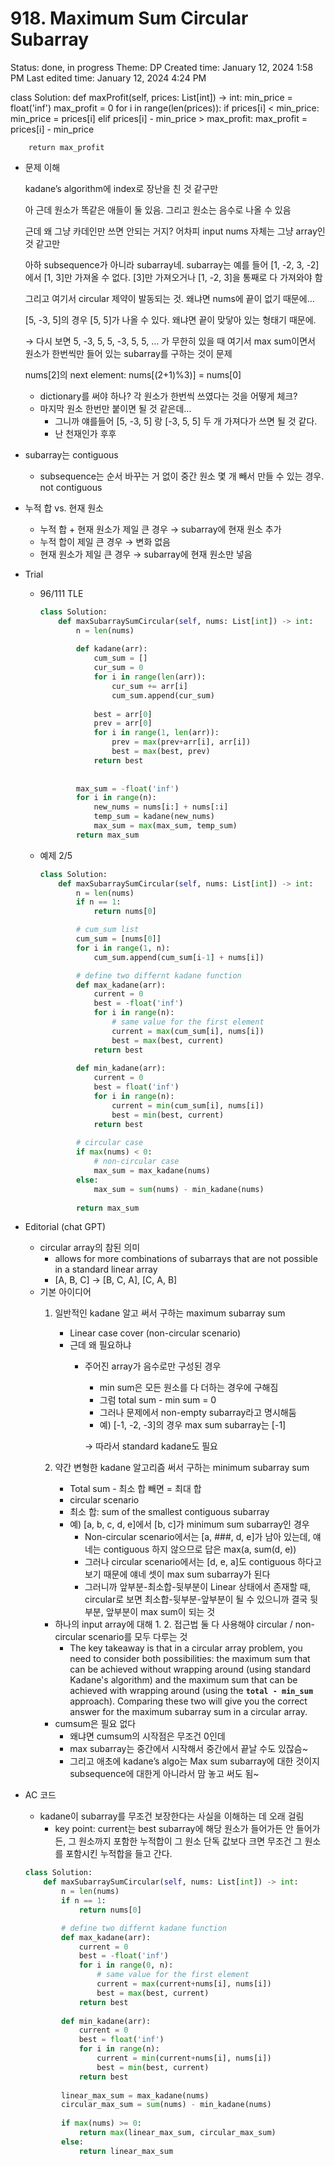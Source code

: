 # 918. Maximum Sum Circular Subarray

Status: done, in progress
Theme: DP
Created time: January 12, 2024 1:58 PM
Last edited time: January 12, 2024 4:24 PM

class Solution:
def maxProfit(self, prices: List[int]) -> int:
min_price = float('inf')
max_profit = 0
for i in range(len(prices)):
if prices[i] < min_price:
min_price = prices[i]
elif prices[i] - min_price > max_profit:
max_profit = prices[i] - min_price

```
    return max_profit

```

- 문제 이해
    
    kadane’s algorithm에 index로 장난을 친 것 같구만 
    
    아 근데 원소가 똑같은 애들이 둘 있음. 그리고 원소는 음수로 나올 수 있음 
    
    근데 왜 그냥 카데인만 쓰면 안되는 거지? 어차피 input nums 자체는 그냥 array인 것 같고만 
    
    아하 subsequence가 아니라 subarray네. subarray는 예를 들어 [1, -2, 3, -2]에서 [1, 3]만 가져올 수 없다. [3]만 가져오거나 [1, -2, 3]을 통째로 다 가져와야 함 
    
    그리고 여기서 circular 제약이 발동되는 것. 왜냐면 nums에 끝이 없기 때문에…
    
    [5, -3, 5]의 경우 [5, 5]가 나올 수 있다. 왜냐면 끝이 맞닿아 있는 형태기 때문에. 
    
    → 다시 보면 5, -3, 5, 5, -3, 5, 5, … 가 무한히 있을 때 여기서 max sum이면서 원소가 한번씩만 들어 있는 subarray를 구하는 것이 문제 
    
    nums[2]의 next element: nums[(2+1)%3)] = nums[0]
    
    - dictionary를 써야 하나? 각 원소가 한번씩 쓰였다는 것을 어떻게 체크?
    - 마지막 원소 한번만 붙이면 될 것 같은데…
        - 그니까 얘를들어 [5, -3, 5] 랑 [-3, 5, 5] 두 개 가져다가 쓰면 될 것 같다.
        - 난 천재인가 후후
- subarray는 contiguous
    - subsequence는 순서 바꾸는 거 없이 중간 원소 몇 개 빼서 만들 수 있는 경우. not contiguous
- 누적 합 vs. 현재 원소
    - 누적 합 + 현재 원소가 제일 큰 경우 → subarray에 현재 원소 추가
    - 누적 합이 제일 큰 경우 → 변화 없음
    - 현재 원소가 제일 큰 경우 → subarray에 현재 원소만 넣음
- Trial
    - 96/111 TLE
        
        ```python
        class Solution:
            def maxSubarraySumCircular(self, nums: List[int]) -> int:
                n = len(nums)
                
                def kadane(arr):
                    cum_sum = []
                    cur_sum = 0
                    for i in range(len(arr)):
                        cur_sum += arr[i]
                        cum_sum.append(cur_sum)
                    
                    best = arr[0]
                    prev = arr[0]
                    for i in range(1, len(arr)):
                        prev = max(prev+arr[i], arr[i])
                        best = max(best, prev)                
                    return best  
                
                
                max_sum = -float('inf')
                for i in range(n):
                    new_nums = nums[i:] + nums[:i]
                    temp_sum = kadane(new_nums)
                    max_sum = max(max_sum, temp_sum)
                return max_sum
        ```
        
    - 예제 2/5
        
        ```python
        class Solution:
            def maxSubarraySumCircular(self, nums: List[int]) -> int:
                n = len(nums)
                if n == 1:
                    return nums[0]
        
                # cum_sum list 
                cum_sum = [nums[0]]
                for i in range(1, n):
                    cum_sum.append(cum_sum[i-1] + nums[i])
        
                # define two differnt kadane function
                def max_kadane(arr):
                    current = 0
                    best = -float('inf')
                    for i in range(n):
                        # same value for the first element
                        current = max(cum_sum[i], nums[i])
                        best = max(best, current)
                    return best 
                
                def min_kadane(arr):
                    current = 0
                    best = float('inf')
                    for i in range(n):
                        current = min(cum_sum[i], nums[i])
                        best = min(best, current)
                    return best 
                
                # circular case 
                if max(nums) < 0:
                    # non-circular case
                    max_sum = max_kadane(nums)
                else:
                    max_sum = sum(nums) - min_kadane(nums)
                
                return max_sum
        ```
        
    
- Editorial (chat GPT)
    - circular array의 참된 의미
        - allows for more combinations of subarrays that are not possible in a standard linear array
        - [A, B, C] → [B, C, A], [C, A, B]
    - 기본 아이디어
        1. 일반적인 kadane 알고 써서 구하는 maximum subarray sum 
            - Linear case cover (non-circular scenario)
            - 근데 왜 필요하냐
                - 주어진 array가 음수로만 구성된 경우
                    - min sum은 모든 원소를 다 더하는 경우에 구해짐
                    - 그럼 total sum - min sum = 0
                    - 그러나 문제에서 non-empty subarray라고 명시해둠
                    - 예) [-1, -2, -3]의 경우 max sum subarray는 [-1]
                    
                    → 따라서 standard kadane도 필요 
                    
        2. 약간 변형한 kadane 알고리즘 써서 구하는 minimum subarray sum
            - Total sum - 최소 합 빼면 = 최대 합
            - circular scenario
            - 최소 합: sum of the smallest contiguous subarray
            - 예) [a, b, c, d, e]에서 [b, c]가 minimum sum subarray인 경우
                - Non-circular scenario에서는 [a, ###, d, e]가 남아 있는데, 얘네는 contiguous 하지 않으므로 답은 max(a, sum(d, e))
                - 그러나 circular scenario에서는 [d, e, a]도 contiguous 하다고 보기 때문에 얘네 셋이 max sum subarray가 된다
                - 그러니까 앞부분-최소합-뒷부분이 Linear 상태에서 존재할 때, circular로 보면 최소합-뒷부분-앞부분이 될 수 있으니까 결국 뒷부분, 앞부분이 max sum이 되는 것
        - 하나의 input array에 대해 1. 2. 접근법 둘 다 사용해야 circular / non-circular scenario를 모두 다루는 것
            - The key takeaway is that in a circular array problem, you need to consider both possibilities: the maximum sum that can be achieved without wrapping around (using standard Kadane's algorithm) and the maximum sum that can be achieved with wrapping around (using the **`total - min_sum`** approach). Comparing these two will give you the correct answer for the maximum subarray sum in a circular array.
        - cumsum은 필요 없다
            - 왜냐면 cumsum의 시작점은 무조건 0인데
            - max subarray는 중간에서 시작해서 중간에서 끝날 수도 있잖슴~
            - 그리고 애초에 kadane’s algo는 Max sum subarray에 대한 것이지 subsequence에 대한게 아니라서 맘 놓고 써도 됨~
- AC 코드
    - kadane이 subarray를 무조건 보장한다는 사실을 이해하는 데 오래 걸림
        - key point: current는 best subarray에 해당 원소가 들어가든 안 들어가든, 그 원소까지 포함한 누적합이 그 원소 단독 값보다 크면 무조건 그 원소를 포함시킨 누적합을 들고 간다.
    
    ```python
    class Solution:
        def maxSubarraySumCircular(self, nums: List[int]) -> int:
            n = len(nums)
            if n == 1:
                return nums[0]
    
            # define two differnt kadane function
            def max_kadane(arr):
                current = 0
                best = -float('inf')
                for i in range(0, n):
                    # same value for the first element
                    current = max(current+nums[i], nums[i])
                    best = max(best, current)
                return best 
            
            def min_kadane(arr):
                current = 0
                best = float('inf')
                for i in range(n):
                    current = min(current+nums[i], nums[i])
                    best = min(best, current)
                return best 
            
            linear_max_sum = max_kadane(nums)
            circular_max_sum = sum(nums) - min_kadane(nums)
            
            if max(nums) >= 0:
                return max(linear_max_sum, circular_max_sum)
            else:
                return linear_max_sum
    ```